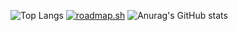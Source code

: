![Top Langs](https://github-readme-stats.vercel.app/api/top-langs/?username=Violet2314)
<a href="https://roadmap.sh"><img src="https://roadmap.sh/card/tall/66cf2b3b86ab8b2c1758ab57?variant=dark&roadmaps=frontend" alt="roadmap.sh"/></a> 
![Anurag's GitHub stats](https://github-readme-stats.vercel.app/api?username=Violet2314)
